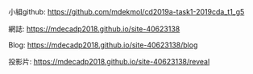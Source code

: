 

小組github: https://github.com/mdekmol/cd2019a-task1-2019cda_t1_g5

網誌: https://mdecadp2018.github.io/site-40623138

Blog: https://mdecadp2018.github.io/site-40623138/blog

投影片: https://mdecadp2018.github.io/site-40623138/reveal

